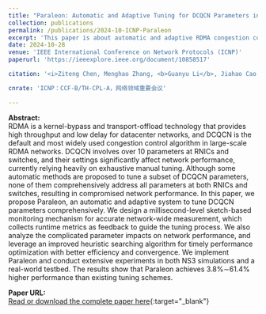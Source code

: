 ```yaml
---
title: "Paraleon: Automatic and Adaptive Tuning for DCQCN Parameters in RDMA Networks"
collection: publications
permalink: /publications/2024-10-ICNP-Paraleon
excerpt: 'This paper is about automatic and adaptive RDMA congestion control parameters setting.'
date: 2024-10-28
venue: 'IEEE International Conference on Network Protocols (ICNP)'
paperurl: 'https://ieeexplore.ieee.org/document/10858517'

citation: '<i>Ziteng Chen, Menghao Zhang, <b>Guanyu Li</b>, Jiahao Cao, Yang Jing, Mingwei Xu, Renjie Xie, He Liu, Fangzheng Jiao, Xiaohe Hu. &quot;Paraleon: Automatic and Adaptive Tuning for DCQCN Parameters in RDMA Networks&quot;. In The 32nd IEEE International Conference on Network Protocols  (ICNP ''24), Charleroi, Belgium, October 28-31, 2024.</i>'

cnrate: 'ICNP：CCF-B/TH-CPL-A，网络领域重要会议'

---
```

**Abstract:**  
RDMA is a kernel-bypass and transport-offload technology that provides high throughput and low delay for datacenter networks, and DCQCN is the default and most widely used congestion control algorithm in large-scale RDMA networks. DCQCN involves over 10 parameters at RNICs and switches, and their settings significantly affect network performance, currently relying heavily on exhaustive manual tuning. Although some automatic methods are proposed to tune a subset of DCQCN parameters, none of them comprehensively address all parameters at both RNICs and switches, resulting in compromised network performance. In this paper, we propose Paraleon, an automatic and adaptive system to tune DCQCN parameters comprehensively. We design a millisecond-level sketch-based monitoring mechanism for accurate network-wide measurement, which collects runtime metrics as feedback to guide the tuning process. We also analyze the complicated parameter impacts on network performance, and leverage an improved heuristic searching algorithm for timely performance optimization with better efficiency and convergence. We implement Paraleon and conduct extensive experiments in both NS3 simulations and a real-world testbed. The results show that Paraleon achieves 3.8%∼61.4% higher performance than existing tuning schemes.

**Paper URL:**  
[Read or download the complete paper here](https://ieeexplore.ieee.org/document/10858517){:target="\_blank"}
